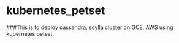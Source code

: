 # kubernetes_petset
###This is to deploy cassandra, scylla cluster on GCE, AWS using kubernetes petset.


